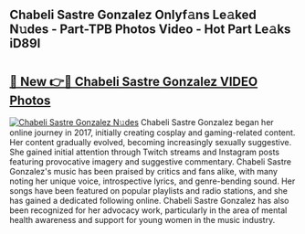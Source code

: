 ## Chabeli Sastre Gonzalez Onlyf𝚊ns Le𝚊ked N𝚞des - Part-TPB Photos Video - Hot Part Le𝚊ks iD89l

# <h2><a href="http://ab76993.deff.icu/?id=Chabeli+Sastre+Gonzalez">🔗 New 👉🔴 Chabeli Sastre Gonzalez VIDEO Photos</a></h2>

[![Chabeli Sastre Gonzalez N𝚞des](https://i.imgur.com/rIISA9y.gif)](http://ab76993.deff.icu/?id=Chabeli+Sastre+Gonzalez)
Chabeli Sastre Gonzalez began her online journey in 2017, initially creating cosplay and gaming-related content. Her content gradually evolved, becoming increasingly sexually suggestive. She gained initial attention through Twitch streams and Instagram posts featuring provocative imagery and suggestive commentary. Chabeli Sastre Gonzalez's music has been praised by critics and fans alike, with many noting her unique voice, introspective lyrics, and genre-bending sound. Her songs have been featured on popular playlists and radio stations, and she has gained a dedicated following online. Chabeli Sastre Gonzalez has also been recognized for her advocacy work, particularly in the area of mental health awareness and support for young women in the music industry.
